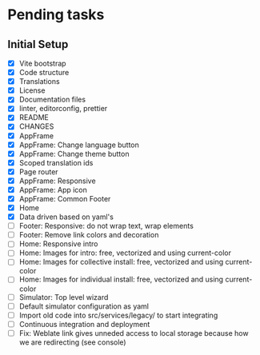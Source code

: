 # Pending tasks

## Initial Setup

- [x] Vite bootstrap
- [x] Code structure
- [x] Translations
- [x] License
- [x] Documentation files
- [x] linter, editorconfig, prettier
- [x] README
- [x] CHANGES
- [x] AppFrame
- [x] AppFrame: Change language button
- [x] AppFrame: Change theme button
- [x] Scoped translation ids
- [x] Page router
- [x] AppFrame: Responsive
- [x] AppFrame: App icon
- [x] AppFrame: Common Footer
- [x] Home
- [x] Data driven based on yaml's
- [ ] Footer: Responsive: do not wrap text, wrap elements
- [ ] Footer: Remove link colors and decoration
- [ ] Home: Responsive intro
- [ ] Home: Images for intro: free, vectorized and using current-color
- [ ] Home: Images for collective install: free, vectorized and using current-color
- [ ] Home: Images for individual install: free, vectorized and using current-color
- [ ] Simulator: Top level wizard
- [ ] Default simulator configuration as yaml
- [ ] Import old code into src/services/legacy/ to start integrating
- [ ] Continuous integration and deployment
- [ ] Fix: Weblate link gives unneded access to local storage because how we are redirecting (see console)
